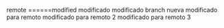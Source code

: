 remote
======modified
modificado
modificado branch nueva
modificado para remoto
modificado para remoto 2
modificado para remoto 3
